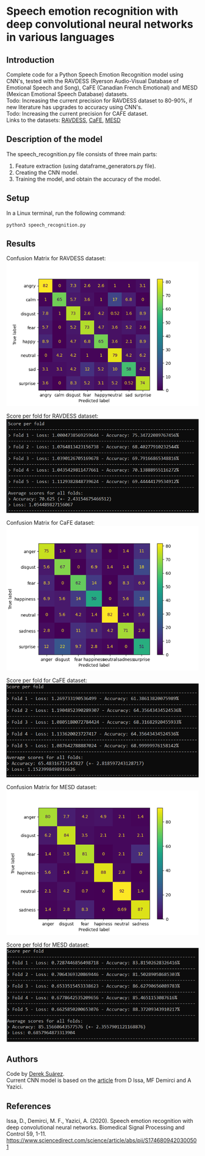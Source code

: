 # Speech emotion recognition with deep convolutional neural networks in various languages
## Introduction
Complete code for a Python Speech Emotion Recognition model using CNN's, tested with the RAVDESS (Ryerson Audio-Visual Database of Emotional Speech and Song),
CaFE (Canadian French Emotional) and MESD (Mexican Emotional Speech Database) datasets.  
Todo: Increasing the current precision for RAVDESS dataset to 80-90%, if new literature has upgrades to accuracy using CNN's.  
Todo: Increasing the current precision for CAFE dataset.  
Links to the datasets: [RAVDESS](https://www.kaggle.com/datasets/uwrfkaggler/ravdess-emotional-speech-audio), [CaFE](https://zenodo.org/records/1478765), [MESD](https://www.kaggle.com/datasets/saurabhshahane/mexican-emotional-speech-database-mesd)  
## Description of the model
The speech_recognition.py file consists of three main parts:  
1. Feature extraction (using dataframe_generators.py file).
2. Creating the CNN model.
3. Training the model, and obtain the accuracy of the model.

## Setup
In a Linux terminal, run the following command:  
```
python3 speech_recognition.py
```

## Results 
Confusion Matrix for RAVDESS dataset:  
![Confusion Matrix](confusion_matrix_ravdess.png "Confusion Matrix Ravdess")  

Score per fold for RAVDESS dataset:  
![Score_per_fold](score_per_fold_ravdess.png "Score per fold Ravdess")  

Confusion Matrix for CaFE dataset:  
![Confusion Matrix](confusion_matrix_cafe.png "Confusion Matrix CaFE")  

Score per fold for CaFE dataset:  
![Score_per_fold](score_per_fold_cafe.png "Score per fold CaFE")  

Confusion Matrix for MESD dataset:  
![Confusion Matrix](confusion_matrix_mesd.png "Confusion Matrix MESD")  

Score per fold for MESD dataset:  
![Score_per_fold](score_per_fold_mesd.png "Score per fold MESD")  

## Authors
Code by [Derek Suárez](https://github.com/antipixel1).  
Current CNN model is based on the [article](https://www.sciencedirect.com/science/article/abs/pii/S1746809420300501) from D Issa, MF Demirci and A Yazici.  

## References 
Issa, D., Demirci, M. F., Yazici, A. (2020). Speech emotion recognition with deep convolutional neural networks. Biomedical Signal Processing and Control 59, 1-11. https://www.sciencedirect.com/science/article/abs/pii/S1746809420300501
